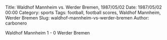 Title: Waldhof Mannheim vs. Werder Bremen, 1987/05/02
Date: 1987/05/02 00:00
Category: sports
Tags: football, football scores, Waldhof Mannheim, Werder Bremen
Slug: waldhof-mannheim-vs-werder-bremen
Author: carbonero


Waldhof Mannheim 1 - 0 Werder Bremen
